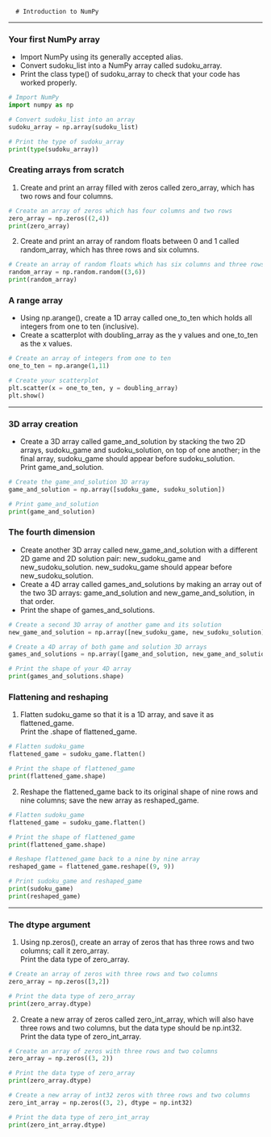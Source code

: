       # Introduction to NumPy
---
### Your first NumPy array
* Import NumPy using its generally accepted alias.
* Convert sudoku_list into a NumPy array called sudoku_array.
* Print the class type() of sudoku_array to check that your code has worked properly.
```python
# Import NumPy
import numpy as np

# Convert sudoku_list into an array
sudoku_array = np.array(sudoku_list)

# Print the type of sudoku_array 
print(type(sudoku_array))
```
### Creating arrays from scratch
1. Create and print an array filled with zeros called zero_array, which has two rows and four columns.
```python
# Create an array of zeros which has four columns and two rows
zero_array = np.zeros((2,4))
print(zero_array)
```
2. Create and print an array of random floats between 0 and 1 called random_array, which has three rows and six columns.
```python
# Create an array of random floats which has six columns and three rows
random_array = np.random.random((3,6))
print(random_array)
```
### A range array
* Using np.arange(), create a 1D array called one_to_ten which holds all integers from one to ten (inclusive).
* Create a scatterplot with doubling_array as the y values and one_to_ten as the x values.
```python
# Create an array of integers from one to ten
one_to_ten = np.arange(1,11)

# Create your scatterplot
plt.scatter(x = one_to_ten, y = doubling_array)
plt.show()
```
---
### 3D array creation
* Create a 3D array called game_and_solution by stacking the two 2D arrays, sudoku_game and sudoku_solution, on top of one another; in the final array, sudoku_game should appear before sudoku_solution.   
Print game_and_solution.
```python
# Create the game_and_solution 3D array
game_and_solution = np.array([sudoku_game, sudoku_solution])

# Print game_and_solution
print(game_and_solution)
```
### The fourth dimension
* Create another 3D array called new_game_and_solution with a different 2D game and 2D solution pair: new_sudoku_game and new_sudoku_solution. new_sudoku_game should appear before new_sudoku_solution.
* Create a 4D array called games_and_solutions by making an array out of the two 3D arrays: game_and_solution and new_game_and_solution, in that order.
* Print the shape of games_and_solutions.

```python
# Create a second 3D array of another game and its solution 
new_game_and_solution = np.array([new_sudoku_game, new_sudoku_solution])

# Create a 4D array of both game and solution 3D arrays
games_and_solutions = np.array([game_and_solution, new_game_and_solution])

# Print the shape of your 4D array
print(games_and_solutions.shape)
```
### Flattening and reshaping
1. Flatten sudoku_game so that it is a 1D array, and save it as flattened_game.   
Print the .shape of flattened_game.
```python
# Flatten sudoku_game
flattened_game = sudoku_game.flatten()

# Print the shape of flattened_game
print(flattened_game.shape)
```
2. Reshape the flattened_game back to its original shape of nine rows and nine columns; save the new array as reshaped_game.
```Python
# Flatten sudoku_game
flattened_game = sudoku_game.flatten()

# Print the shape of flattened_game
print(flattened_game.shape)

# Reshape flattened_game back to a nine by nine array
reshaped_game = flattened_game.reshape((9, 9))

# Print sudoku_game and reshaped_game
print(sudoku_game)
print(reshaped_game)
```
---
### The dtype argument
1. Using np.zeros(), create an array of zeros that has three rows and two columns; call it zero_array.   
Print the data type of zero_array.
```python
# Create an array of zeros with three rows and two columns
zero_array = np.zeros([3,2])

# Print the data type of zero_array
print(zero_array.dtype)
```
2. Create a new array of zeros called zero_int_array, which will also have three rows and two columns, but the data type should be np.int32.   
Print the data type of zero_int_array.
```python
# Create an array of zeros with three rows and two columns
zero_array = np.zeros((3, 2))

# Print the data type of zero_array
print(zero_array.dtype)

# Create a new array of int32 zeros with three rows and two columns
zero_int_array = np.zeros((3, 2), dtype = np.int32)

# Print the data type of zero_int_array
print(zero_int_array.dtype)
```
